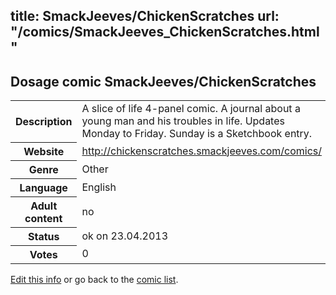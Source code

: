 title: SmackJeeves/ChickenScratches
url: "/comics/SmackJeeves_ChickenScratches.html"
---
Dosage comic SmackJeeves/ChickenScratches
-----------------------------------------

<table class="comicinfo">
<tr>
<th>Description</th><td>A slice of life 4-panel comic. A journal about a young man and his troubles in life. Updates Monday to Friday. Sunday is a Sketchbook entry.</td>
</tr>
<tr>
<th>Website</th><td><a href="http://chickenscratches.smackjeeves.com/comics/">http://chickenscratches.smackjeeves.com/comics/</a></td>
</tr>
<tr>
<th>Genre</th><td>Other</td>
</tr>
<tr>
<th>Language</th><td>English</td>
</tr>
<tr>
<th>Adult content</th><td>no</td>
</tr>
<tr>
<th>Status</th><td>ok on 23.04.2013</td>
</tr>
<tr>
<th>Votes</th><td>0</div></td>
</tr>
</table>

[Edit this info](/comics/SmackJeeves_ChickenScratches_edit.html) or go back to the [comic list](../comic-index.html).
